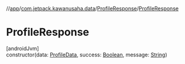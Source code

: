 //[app](../../../index.md)/[com.jetpack.kawanusaha.data](../index.md)/[ProfileResponse](index.md)/[ProfileResponse](-profile-response.md)

# ProfileResponse

[androidJvm]\
constructor(data: [ProfileData](../-profile-data/index.md), success: [Boolean](https://kotlinlang.org/api/latest/jvm/stdlib/kotlin/-boolean/index.html), message: [String](https://kotlinlang.org/api/latest/jvm/stdlib/kotlin/-string/index.html))
